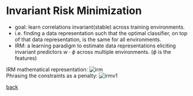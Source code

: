# Invariant Risk Minimization
- goal: learn correlations invariant(stable) across training environments.
- i.e. finding a data representation such that the optimal classifier, on top of that data representation, is the same for all environments. 
- IRM: a learning paradigm to estimate data representations eliciting invariant predictors $w \cdot \phi$ across multiple environments. ($\phi$ is the features) 

IRM mathematical representation:
![irm]() <br>
Phrasing the constraints as a penalty:
![irmv1]() <br>

[back](https://github.com/YHJYH/Machine_Learning/blob/main/projects/Master_Thesis/papers/refs.md#content)
